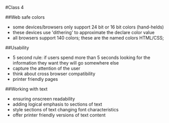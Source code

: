 #Class 4

##Web safe colors
- some devices/browsers only support 24 bit or 16 bit colors (hand-helds)
- these devices use 'dithering' to approximate the declare color value
- all browsers support 140 colors; these are the named colors HTML/CSS;

##Usability
- 5 second rule:  if users spend more than 5 seconds looking for the information they want they will go somewhere else
- capture the attention of the user
- think about cross browser compatibility
- printer friendly pages

##Working with text
- ensuring onscreen readability
- adding logical emphasis to sections of text
- style sections of text changing font characteristics
- offer printer friendly versions of text content
